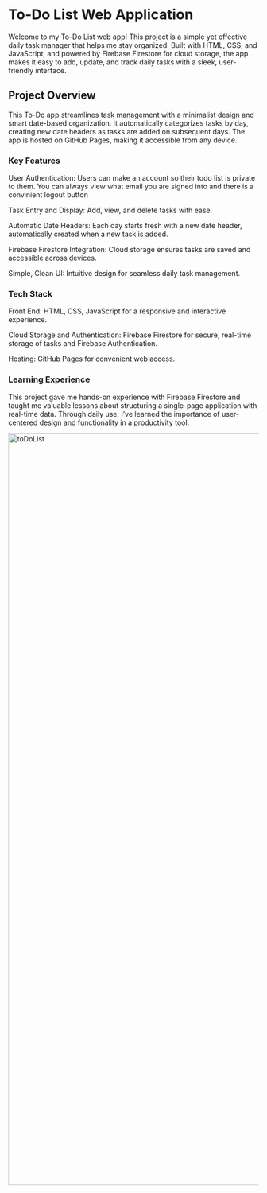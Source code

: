 # To-Do List Web Application

Welcome to my To-Do List web app! This project is a simple yet effective daily task manager that helps me stay organized. Built with HTML, CSS, and JavaScript, and powered by Firebase Firestore for cloud storage, the app makes it easy to add, update, and track daily tasks with a sleek, user-friendly interface.

## Project Overview

This To-Do app streamlines task management with a minimalist design and smart date-based organization. It automatically categorizes tasks by day, creating new date headers as tasks are added on subsequent days. The app is hosted on GitHub Pages, making it accessible from any device.

### Key Features

User Authentication: Users can make an account so their todo list is private to them. You can always view what email you are signed into and there is a convinient logout button

Task Entry and Display: Add, view, and delete tasks with ease.

Automatic Date Headers: Each day starts fresh with a new date header, automatically created when a new task is added.

Firebase Firestore Integration: Cloud storage ensures tasks are saved and accessible across devices.

Simple, Clean UI: Intuitive design for seamless daily task management.

### Tech Stack

Front End: HTML, CSS, JavaScript for a responsive and interactive experience.

Cloud Storage and Authentication: Firebase Firestore for secure, real-time storage of tasks and Firebase Authentication.

Hosting: GitHub Pages for convenient web access.

### Learning Experience

This project gave me hands-on experience with Firebase Firestore and taught me valuable lessons about structuring a single-page application with real-time data. Through daily use, I’ve learned the importance of user-centered design and functionality in a productivity tool.

<img width="1512" alt="toDoList" src="https://github.com/user-attachments/assets/175547c1-4b20-41e9-8777-cc23911a0518">

